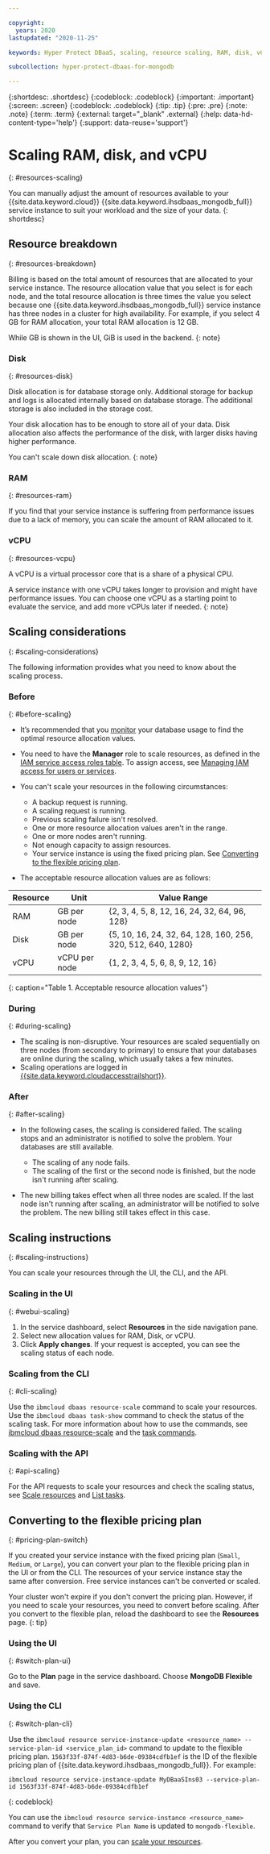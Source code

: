 ```yaml
---

copyright:
  years: 2020
lastupdated: "2020-11-25"

keywords: Hyper Protect DBaaS, scaling, resource scaling, RAM, disk, vCPU

subcollection: hyper-protect-dbaas-for-mongodb

---
```


{:shortdesc: .shortdesc}
{:codeblock: .codeblock}
{:important: .important}
{:screen: .screen}
{:codeblock: .codeblock}
{:tip: .tip}
{:pre: .pre}
{:note: .note}
{:term: .term}
{:external: target="_blank" .external}
{:help: data-hd-content-type='help'}
{:support: data-reuse='support'}

# Scaling RAM, disk, and vCPU
{: #resources-scaling}

You can manually adjust the amount of resources available to your {{site.data.keyword.cloud}} {{site.data.keyword.ihsdbaas_mongodb_full}} service instance to suit your workload and the size of your data. 
{: shortdesc}

## Resource breakdown
{: #resources-breakdown}

Billing is based on the total amount of resources that are allocated to your service instance. The resource allocation value that you select is for each node, and the total resource allocation is three times the value you select because one {{site.data.keyword.ihsdbaas_mongodb_full}} service instance has three nodes in a cluster for high availability. For example, if you select 4 GB for RAM allocation, your total RAM allocation is 12 GB. 

While GB is shown in the UI, GiB is used in the backend.
{: note}

### Disk
{: #resources-disk}

Disk allocation is for database storage only. Additional storage for backup and logs is allocated internally based on database storage. The additional storage is also included in the storage cost.

Your disk allocation has to be enough to store all of your data. Disk allocation also affects the performance of the disk, with larger disks having higher performance.

You can't scale down disk allocation.
{: note}

### RAM
{: #resources-ram}

If you find that your service instance is suffering from performance issues due to a lack of memory, you can scale the amount of RAM allocated to it. 

### vCPU
{: #resources-vcpu}

A vCPU is a virtual processor core that is a share of a physical CPU.

A service instance with one vCPU takes longer to provision and might have performance issues. You can choose one vCPU as a starting point to evaluate the service, and add more vCPUs later if needed.
{: note}

## Scaling considerations
{: #scaling-considerations}

The following information provides what you need to know about the scaling process.

### Before
{: #before-scaling}

- It’s recommended that you [monitor](/docs/hyper-protect-dbaas-for-mongodb?topic=hyper-protect-dbaas-for-mongodb-monitor) your database usage to find the optimal resource allocation values.

- You need to have the **Manager** role to scale resources, as defined in the [IAM service access roles table](/docs/hyper-protect-dbaas-for-mongodb?topic=hyper-protect-dbaas-for-mongodb-iam#service-access-roles). To assign access, see [Managing IAM access for users or services](/docs/hyper-protect-dbaas-for-mongodb?topic=hyper-protect-dbaas-for-mongodb-iam#manage-access).

- You can't scale your resources in the following circumstances:
  - A backup request is running.
  - A scaling request is running.
  - Previous scaling failure isn't resolved.
  - One or more resource allocation values aren't in the range.
  - One or more nodes aren't running.
  - Not enough capacity to assign resources.
  - Your service instance is using the fixed pricing plan. See [Converting to the flexible pricing plan](/docs/hyper-protect-dbaas-for-mongodb?topic=hyper-protect-dbaas-for-mongodb-resources-scaling#pricing-plan-switch).

-  The acceptable resource allocation values are as follows:

|Resource|Unit|Value Range|
|--------|----|-----------|
|RAM|GB per node|{2, 3, 4, 5, 8, 12, 16, 24, 32, 64, 96, 128} |
|Disk|GB per node|{5, 10, 16, 24, 32, 64, 128, 160, 256, 320, 512, 640, 1280} |
|vCPU|vCPU per node|{1, 2, 3, 4, 5, 6, 8, 9, 12, 16} |
{: caption="Table 1. Acceptable resource allocation values"}

### During
{: #during-scaling}

- The scaling is non-disruptive. Your resources are scaled sequentially on three nodes (from secondary to primary) to ensure that your databases are online during the scaling, which usually takes a few minutes.
- Scaling operations are logged in [{{site.data.keyword.cloudaccesstrailshort}}](/docs/hyper-protect-dbaas-for-mongodb?topic=hyper-protect-dbaas-for-mongodb-activity-tracker-events#list-activity-tracker-events).

### After
{: #after-scaling}

- In the following cases, the scaling is considered failed. The scaling stops and an administrator is notified to solve the problem. Your databases are still available.

  - The scaling of any node fails.
  - The scaling of the first or the second node is finished, but the node isn't running after scaling.

- The new billing takes effect when all three nodes are scaled. If the last node isn't running after scaling, an administrator will be notified to solve the problem. The new billing still takes effect in this case.

## Scaling instructions
{: #scaling-instructions}

You can scale your resources through the UI, the CLI, and the API.

### Scaling in the UI
{: #webui-scaling}

1. In the service dashboard, select **Resources** in the side navigation pane. 
2. Select new allocation values for RAM, Disk, or vCPU.
3. Click **Apply changes**. If your request is accepted, you can see the scaling status of each node. 

### Scaling from the CLI 
{: #cli-scaling}

Use the `ibmcloud dbaas resource-scale` command to scale your resources. Use the `ibmcloud dbaas task-show` command to check the status of the scaling task. For more information about how to use the commands, see [ibmcloud dbaas resource-scale](/docs/hyper-protect-dbaas-for-mongodb?topic=hyper-protect-dbaas-for-mongodb-dbaas_cli_plugin#resource-scale) and the [task commands](/docs/hyper-protect-dbaas-for-mongodb?topic=hyper-protect-dbaas-for-mongodb-dbaas_cli_plugin#task-cmds).

### Scaling with the API
{: #api-scaling}

For the API requests to scale your resources and check the scaling status, see [Scale resources](/apidocs/hyperp-dbaas/hyperp-dbaas-v3#scale-resources) and [List tasks](/apidocs/hyperp-dbaas/hyperp-dbaas-v3#list-tasks).

##  Converting to the flexible pricing plan
{: #pricing-plan-switch}

If you created your service instance with the fixed pricing plan (`Small`, `Medium`, or `Large`), you can convert your plan to the flexible pricing plan in the UI or from the CLI. The resources of your service instance stay the same after conversion. Free service instances can't be converted or scaled.

Your cluster won't expire if you don't convert the pricing plan. However, if you need to scale your resources, you need to convert before scaling. After you convert to the flexible plan, reload the dashboard to see the **Resources** page.
{: tip}

### Using the UI
{: #switch-plan-ui}

Go to the **Plan** page in the service dashboard. Choose **MongoDB Flexible** and save.

### Using the CLI
{: #switch-plan-cli}

Use the `ibmcloud resource service-instance-update <resource_name> --service-plan-id <service_plan_id>` command to update to the flexible pricing plan. `1563f33f-874f-4d83-b6de-09384cdfb1ef` is the ID of the flexible pricing plan of {{site.data.keyword.ihsdbaas_mongodb_full}}. For example:
```
ibmcloud resource service-instance-update MyDBaaSIns03 --service-plan-id 1563f33f-874f-4d83-b6de-09384cdfb1ef
```
{: codeblock}

You can use the `ibmcloud resource service-instance <resource_name>` command to verify that `Service Plan Name` is updated to `mongodb-flexible`.

After you convert your plan, you can [scale your resources](/docs/hyper-protect-dbaas-for-mongodb?topic=hyper-protect-dbaas-for-mongodb-resources-scaling).
